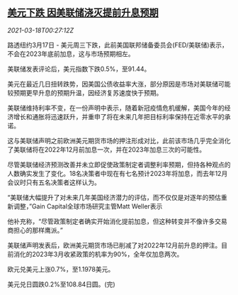 <!--1616030615000-->
[美元下跌 因美联储浇灭提前升息预期](https://cn.reuters.com/article/global-forex-0317-wedn-idCNKBS2BA018)
------

<div><i>2021-03-18T00:27:12Z</i></div><p>路透纽约3月17日 - 美元周三下跌，此前美国联邦储备委员会(FED/美联储)表示，不会在2023年底前加息，这与市场预期相左。</p><p>美联储发表评论后，美元指数下跌0.5%，至91.44。</p><p>美元在最近几日扭转跌势，因美国公债收益率大涨，部分原因是市场对美联储可能较预期更早升息的预期升温，因经济复苏速度快于预期。</p><p>美联储维持利率不变，在一份声明中表示，随着新冠疫情危机缓解，美国今年的经济增长和通胀将迅速跃升，并重申了将在未来几年把目标利率保持在近零水平的承诺。</p><p>这与美联储声明之前欧洲美元期货市场的押注形成对比，此前该市场几乎完全消化了美联储将在2022年12月前加息一次，并在2023年加息三次的可能性。</p><p>尽管美联储经济预测改善并未立即促使政策制定者调整利率预期，但持各种观点的人数确实发生了变化。18名决策者中现在有七名预计2023年将加息，而去年12月会议时只有五名决策者这样认为。</p><p>“美联储大幅提升了对未来几年美国经济潜力的评估，而不仅仅是对逐年的预估重新调整，”Gain Capital全球市场研究主管Matt Weller表示</p><p>他补充称，“尽管政策制定者确实开始消化提前加息，但这种转变并不像许多交易商担心的那样鹰派。”</p><p>美联储声明发表后，欧洲美元期货市场已削减了对2022年12月前升息的押注。目前消化的2023年3月收紧政策的机率为90%，全年仅加息两次。</p><p>欧元兑美元上涨0.7%，至1.1978美元。</p><p>美元兑日圆跌0.2%至108.84日圆。(完)</p>
